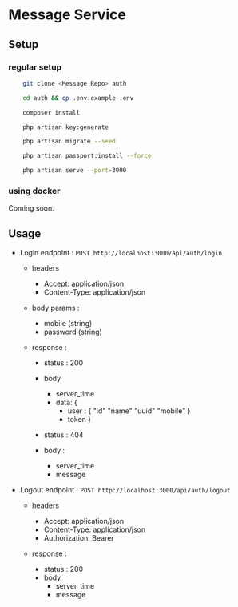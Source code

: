 # Message Service

## Setup

### regular setup
```bash
    git clone <Message Repo> auth

    cd auth && cp .env.example .env

    composer install

    php artisan key:generate

    php artisan migrate --seed

    php artisan passport:install --force

    php artisan serve --port=3000
```

### using docker

Coming soon.


## Usage

- Login endpoint : `` POST http://localhost:3000/api/auth/login ``
    - headers
        - Accept: application/json
        - Content-Type: application/json
    - body params :
        - mobile (string)
        - password (string)

    - response :
        - status : 200
        - body 
            - server_time
            - data: {
                - user : {
                    "id"
                    "name"
                    "uuid"
                    "mobile"
                }
                - token
            }
            
        - status : 404
        - body :
            - server_time
            - message


- Logout endpoint : `` POST http://localhost:3000/api/auth/logout ``
    - headers
        - Accept: application/json
        - Content-Type: application/json
        - Authorization: Bearer <token>

    - response :
        - status : 200
        - body 
            - server_time
            - message